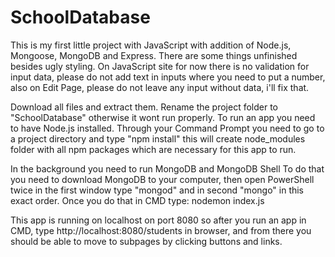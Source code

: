 # SchoolDatabase

This is my first little project with JavaScript with addition of Node.js, Mongoose, MongoDB and Express.
There are some things unfinished besides ugly styling.
On JavaScript site for now there is no validation for input data, please do not add text in inputs where you need to put a number, also on Edit Page, please do not leave any input without data, i'll fix that.

Download all files and extract them. Rename the project folder to "SchoolDatabase" otherwise it wont run properly.
To run an app you need to have Node.js installed. Through your Command Prompt you need to go to a project directory and type "npm install" this will create node_modules folder with 
all npm packages which are necessary for this app to run.

In the background you need to run MongoDB and MongoDB Shell
To do that you need to download MongoDB to your computer, then open PowerShell twice in the first window type "mongod" and in second "mongo" in this exact order.
Once you do that in CMD type: nodemon index.js

This app is running on localhost on port 8080 so after you run an app in CMD, type http://localhost:8080/students in browser, and from there
you should be able to move to subpages by clicking buttons and links.
